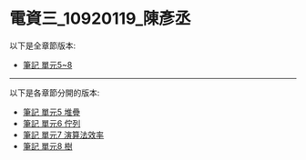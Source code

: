 # 電資三_10920119_陳彥丞


以下是全章節版本:
- [筆記 單元5~8](https://hackmd.io/@CYCU10920119/Bk7w8qMEo)

---

以下是各章節分開的版本:
- [筆記 單元5 堆疊](https://hackmd.io/@CYCU10920119/DS_stacks)
- [筆記 單元6 佇列](https://hackmd.io/@CYCU10920119/DS_queues)
- [筆記 單元7 演算法效率](https://hackmd.io/@CYCU10920119/DS1_algorithmEfficiency)
- [筆記 單元8 樹](https://hackmd.io/@CYCU10920119/DS1_tree)
